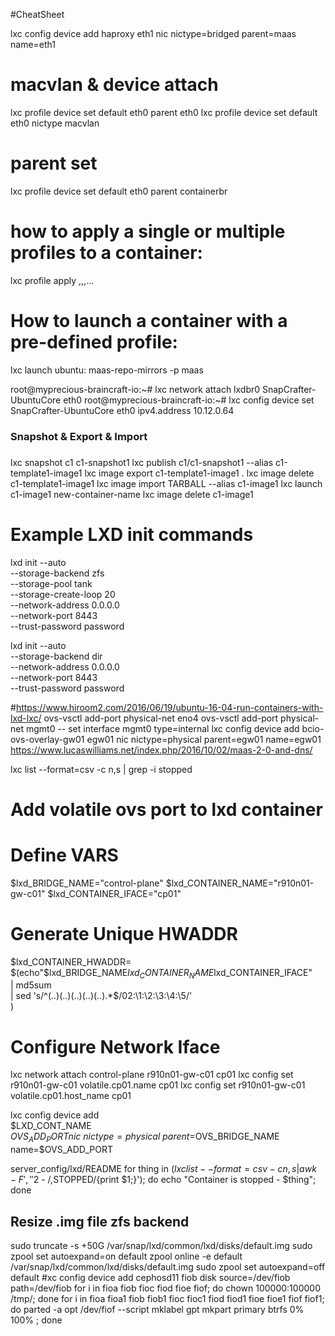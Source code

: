 #CheatSheet

lxc config device add haproxy eth1 nic nictype=bridged parent=maas name=eth1

# macvlan & device attach
lxc profile device set default eth0 parent eth0
lxc profile device set default eth0 nictype macvlan

# parent set
lxc profile device set default eth0 parent containerbr

# how to apply a single or multiple profiles to a container:
lxc profile apply <container> <profile1>,<profile2>,<profile3>,...

# How to launch a container with a pre-defined profile:
lxc launch ubuntu: maas-repo-mirrors -p maas

root@myprecious-braincraft-io:~# lxc network attach lxdbr0 SnapCrafter-UbuntuCore eth0
root@myprecious-braincraft-io:~# lxc config device set SnapCrafter-UbuntuCore eth0 ipv4.address 10.12.0.64

###
### Snapshot & Export & Import 
###
lxc snapshot c1 c1-snapshot1
lxc publish c1/c1-snapshot1 --alias c1-template1-image1
lxc image export c1-template1-image1 .
lxc image delete c1-template1-image1
lxc image import TARBALL --alias c1-image1
lxc launch c1-image1 new-container-name
lxc image delete c1-image1

# Example LXD init commands
lxd init --auto \
--storage-backend zfs \
--storage-pool tank \
--storage-create-loop 20 \
--network-address 0.0.0.0 \
--network-port 8443 \
--trust-password password

lxd init --auto \
     --storage-backend dir \
     --network-address 0.0.0.0 \
     --network-port 8443 \
     --trust-password password

#https://www.hiroom2.com/2016/06/19/ubuntu-16-04-run-containers-with-lxd-lxc/
ovs-vsctl add-port physical-net eno4
ovs-vsctl add-port physical-net mgmt0 -- set interface mgmt0 type=internal
lxc config device add bcio-ovs-overlay-gw01 egw01 nic nictype=physical parent=egw01 name=egw01
https://www.lucaswilliams.net/index.php/2016/10/02/maas-2-0-and-dns/

lxc list --format=csv -c n,s | grep -i stopped

# Add volatile ovs port to lxd container
# Define VARS
$lxd_BRIDGE_NAME="control-plane"
$lxd_CONTAINER_NAME="r910n01-gw-c01"
$lxd_CONTAINER_IFACE="cp01"
# Generate Unique HWADDR
$lxd_CONTAINER_HWADDR=\
    $(echo"$lxd_BRIDGE_NAME$lxd_CONTAINER_NAME$lxd_CONTAINER_IFACE" \
     | md5sum \
     | sed 's/^\(..\)\(..\)\(..\)\(..\)\(..\).*$/02:\1:\2:\3:\4:\5/'\
     )
# Configure Network Iface
lxc network attach control-plane r910n01-gw-c01 cp01
lxc config set r910n01-gw-c01 volatile.cp01.name cp01
lxc config set r910n01-gw-c01 volatile.cp01.host_name cp01

lxc config device add \
      $LXD_CONT_NAME \
      $OVS_ADD_PORT nic \
      nictype=physical \
      parent=$OVS_BRIDGE_NAME \
      name=$OVS_ADD_PORT

server_config/lxd/README for thing in $(lxc list --format=csv -c n,s | awk -F',' '$2 - /,STOPPED/{print $1;}'); do echo "Container is stopped - $thing"; done

## Resize .img file zfs backend
sudo truncate -s +50G /var/snap/lxd/common/lxd/disks/default.img
sudo zpool set autoexpand=on default
zpool online -e default /var/snap/lxd/common/lxd/disks/default.img 
sudo zpool set autoexpand=off default
#xc config device add cephosd11 fiob disk source=/dev/fiob path=/dev/fiob
for i in fioa
fiob
fioc
fiod
fioe
fiof; do chown 100000:100000 /tmp/; done
for i in fioa
fioa1
fiob
fiob1
fioc
fioc1
fiod
fiod1
fioe
fioe1
fiof
fiof1; do parted -a opt /dev/fiof --script mklabel gpt mkpart primary btrfs 0% 100% ; done
